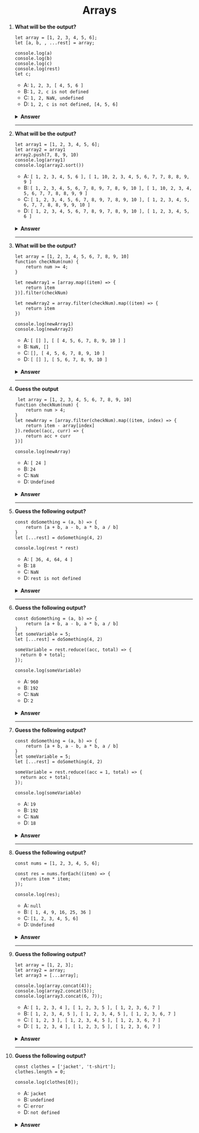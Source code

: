 <div align="center">
<h1>Arrays</h1>
</div>

 <ol>

<li>

**What will be the output?**

```JS
let array = [1, 2, 3, 4, 5, 6];
let [a, b, , ...rest] = array;

console.log(a)
console.log(b)
console.log(c)
console.log(rest)
let c;
```

- A: `1, 2, 3, [ 4, 5, 6 ]`
- B: `1, 2, c is not defined`
- C: `1, 2, NaN, undefined`
- D: `1, 2, c is not defined, [4, 5, 6]`

<br/>
<details>
<summary><b>Answer</b></summary>
<p>

#### Option: B

</p>
</details>
</li>

---

<li>

**What will be the output?**

```JS
let array1 = [1, 2, 3, 4, 5, 6];
let array2 = array1
array2.push(7, 8, 9, 10)
console.log(array1)
console.log(array2.sort())

```

- A: `[ 1, 2, 3, 4, 5, 6 ], [ 1, 10, 2, 3, 4, 5, 6, 7, 7, 8, 8, 9, 9 ]`
- B: `[ 1, 2, 3, 4, 5, 6, 7, 8, 9, 7, 8, 9, 10 ], [ 1, 10, 2, 3, 4, 5, 6, 7, 7, 8, 8, 9, 9 ]`
- C: `[ 1, 2, 3, 4, 5, 6, 7, 8, 9, 7, 8, 9, 10 ], [ 1, 2, 3, 4, 5, 6, 7, 7, 8, 8, 9, 9, 10 ]`
- D: `[ 1, 2, 3, 4, 5, 6, 7, 8, 9, 7, 8, 9, 10 ], [ 1, 2, 3, 4, 5, 6 ]`

<br/>
<details>
<summary><b>Answer</b></summary>
<p>

#### Option: B

</p>
</details>
</li>

---

 <li>

**What will be the output?**

```JS
let array = [1, 2, 3, 4, 5, 6, 7, 8, 9, 10]
function checkNum(num) {
    return num >= 4;
}

let newArray1 = [array.map((item) => {
    return item
})].filter(checkNum)

let newArray2 = array.filter(checkNum).map((item) => {
    return item
})

console.log(newArray1)
console.log(newArray2)

```

- A: `[ [] ], [ [ 4, 5, 6, 7, 8, 9, 10 ] ]`
- B: `NaN, []`
- C: `[], [ 4, 5, 6, 7, 8, 9, 10 ]`
- D: `[ [] ], [ 5, 6, 7, 8, 9, 10 ]`

<br/>
<details>
<summary><b>Answer</b></summary>
<p>

#### Option: C

</p>
</details>
</li>

---

<li>

**Guess the output**

```JS
 let array = [1, 2, 3, 4, 5, 6, 7, 8, 9, 10]
function checkNum(num) {
    return num > 4;
}
let newArray = [array.filter(checkNum).map((item, index) => {
    return item - array[index]
}).reduce((acc, curr) => {
    return acc + curr
})]

console.log(newArray)
```

- A: `[ 24 ]`
- B: `24`
- C: `NaN`
- D: `Undefined`

<br/>
<details>
<summary><b>Answer</b></summary>
<p>

#### Option: A

</p>
</details>
</li>

---

<li>

**Guess the following output?**

```JS
const doSomething = (a, b) => {
    return [a + b, a - b, a * b, a / b]
}
let [...rest] = doSomething(4, 2)

console.log(rest * rest)
```

- A: `[ 36, 4, 64, 4 ]`
- B: `18`
- C: `NaN`
- D: `rest is not defined`

<br/>
<details>
<summary><b>Answer</b></summary>
<p>

#### Option: C

</p>
</details>
</li>

---

<li>

**Guess the following output?**

```JS
const doSomething = (a, b) => {
    return [a + b, a - b, a * b, a / b]
}
let someVariable = 5;
let [...rest] = doSomething(4, 2)

someVariable = rest.reduce((acc, total) => {
  return 0 + total;
});

console.log(someVariable)
```

- A: `960`
- B: `192`
- C: `NaN`
- D: `2`

<br/>
<details>
<summary><b>Answer</b></summary>
<p>

#### Option: D

</p>
</details>
</li>

---

<li>

**Guess the following output?**

```JS
const doSomething = (a, b) => {
    return [a + b, a - b, a * b, a / b]
}
let someVariable = 5;
let [...rest] = doSomething(4, 2)

someVariable = rest.reduce((acc = 1, total) => {
  return acc + total;
});

console.log(someVariable)
```

- A: `19`
- B: `192`
- C: `NaN`
- D: `18`

<br/>
<details>
<summary><b>Answer</b></summary>
<p>

#### Option: A

</p>
</details>
</li>

---

<li>

**Guess the following output?**

```JS
const nums = [1, 2, 3, 4, 5, 6];

const res = nums.forEach((item) => {
  return item * item;
});

console.log(res);
```

- A: `null`
- B: `[ 1, 4, 9, 16, 25, 36 ]`
- C: `[1, 2, 3, 4, 5, 6]`
- D: `Undefined`

<br/>
<details>
<summary><b>Answer</b></summary>
<p>

#### Option: D

</p>
</details>
</li>

---

<li>

**Guess the following output?**

```JS
let array = [1, 2, 3];
let array2 = array;
let array3 = [...array];

console.log(array.concat(4));
console.log(array2.concat(5));
console.log(array3.concat(6, 7));
```

- A: `[ 1, 2, 3, 4 ], [ 1, 2, 3, 5 ], [ 1, 2, 3, 6, 7 ]`
- B: `[ 1, 2, 3, 4, 5 ], [ 1, 2, 3, 4, 5 ], [ 1, 2, 3, 6, 7 ]`
- C: `[ 1, 2, 3 ], [ 1, 2, 3, 4, 5 ], [ 1, 2, 3, 6, 7 ]`
- D: `[ 1, 2, 3, 4 ], [ 1, 2, 3, 5 ], [ 1, 2, 3, 6, 7 ]`

<br/>
<details>
<summary><b>Answer</b></summary>
<p>

#### Option: A

</p>
</details>
</li>

---

<li>

**Guess the following output?**

```JS
const clothes = ['jacket', 't-shirt'];
clothes.length = 0;

console.log(clothes[0]);
```

- A: `jacket`
- B: `undefined`
- C: `error`
- D: `not defined`

<br/>
<details>
<summary><b>Answer</b></summary>
<p>

#### Option: B

</p>
</details>
</li>
</ol>
